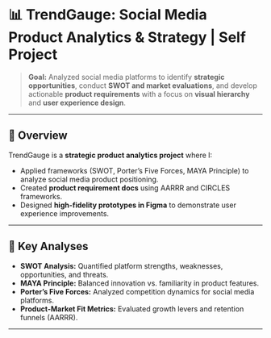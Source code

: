 # 📊 TrendGauge: Social Media Product Analytics & Strategy | Self Project

> **Goal:** Analyzed social media platforms to identify **strategic opportunities**, conduct **SWOT and market evaluations**, and develop actionable **product requirements** with a focus on **visual hierarchy** and **user experience design**.

---

## 📌 Overview
TrendGauge is a **strategic product analytics project** where I:
- Applied frameworks (SWOT, Porter’s Five Forces, MAYA Principle) to analyze social media product positioning.
- Created **product requirement docs** using AARRR and CIRCLES frameworks.
- Designed **high-fidelity prototypes in Figma** to demonstrate user experience improvements.

---

## 🔬 Key Analyses
- **SWOT Analysis:** Quantified platform strengths, weaknesses, opportunities, and threats.
- **MAYA Principle:** Balanced innovation vs. familiarity in product features.
- **Porter’s Five Forces:** Analyzed competition dynamics for social media platforms.
- **Product-Market Fit Metrics:** Evaluated growth levers and retention funnels (AARRR).

___
